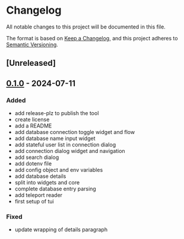 # Changelog
All notable changes to this project will be documented in this file.

The format is based on [Keep a Changelog](https://keepachangelog.com/en/1.0.0/),
and this project adheres to [Semantic Versioning](https://semver.org/spec/v2.0.0.html).

## [Unreleased]

## [0.1.0](https://github.com/VinceDeslo/kith/releases/tag/v0.1.0) - 2024-07-11

### Added
- add release-plz to publish the tool
- create license
- add a README
- add database connection toggle widget and flow
- add database name input widget
- add stateful user list in connection dialog
- add connection dialog widget and navigation
- add search dialog
- add dotenv file
- add config object and env variables
- add database details
- split into widgets and core
- complete database entry parsing
- add teleport reader
- first setup of tui

### Fixed
- update wrapping of details paragraph
